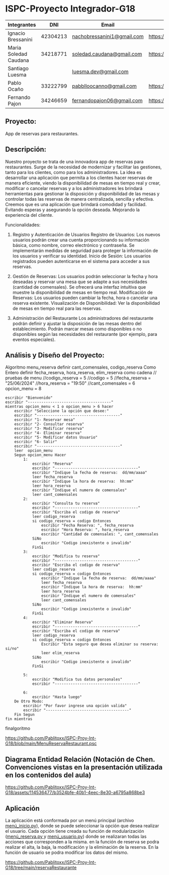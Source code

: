 # ISPC-Proyecto Integrador-G18

| Integrantes          | DNI       | Email                         | Link Github personal                                   |
|----------------------|-----------|-------------------------------|--------------------------------------------------------|
| Ignacio Bressanini   | 42304213  | nachobressanini1@gmail.com    | https://github.com/NachoBressanini                     |
| Maria Soledad Caudana| 34218771  | soledad.caudana@gmail.com     | https://github.com/sole-caudana                        |
| Santiago Luesma      |           | luesma.dev@gmail.com          |                                                        |
| Pablo Ocaño          | 33222799  | pabblloocanno@gmail.com       | https://github.com/Pablitoxx                           |
| Fernando Pajon       | 34246659  | fernandopajon06@gmail.com     | https://github.com/FernandoPajon                                                       |

## Proyecto: 

App de reservas para restaurantes.

## Descripción:

Nuestro proyecto se trata de una innovadora app de reservas para restaurantes. Surge de la necesidad de modernizar y facilitar las gestiones, tanto para los clientes, como para los administradores. La idea es desarrollar una aplicación que permita a los clientes hacer reservas de manera eficiente, viendo la disponibilidad de mesas en tiempo real y crear, modificar o cancelar reservas y a los administradores les brindará herramientas para gestionar la disposición y disponibilidad de las mesas y controlar todas las reservas de manera centralizada, sencilla y efectiva. Creemos que es una aplicación que brindará comodidad y facilidad. Evitando esperas y asegurando la opción deseada. Mejorando la experiencia del cliente.

Funcionalidades:

1. Registro y Autenticación de Usuarios
Registro de Usuarios:
Los nuevos usuarios podrán crear una cuenta proporcionando su información básica, como nombre, correo electrónico y contraseña.
Se implementarán medidas de seguridad para proteger la información de los usuarios y verificar su identidad.
Inicio de Sesión: Los usuarios registrados pueden autenticarse en el sistema para acceder a sus reservas.

2. Gestión de Reservas:
Los usuarios podrán seleccionar la fecha y hora deseadas y reservar una mesa que se adapte a sus necesidades (cantidad de comensales).
Se ofrecerá una interfaz intuitiva que muestre la disponibilidad de mesas en tiempo real.
Modificación de Reservas: Los usuarios pueden cambiar la fecha, hora o cancelar una reserva existente.
Visualización de Disponibilidad: Ver la disponibilidad de mesas en tiempo real para las reservas.

3. Administración del Restaurante
Los administradores del restaurante podrán definir y ajustar la disposición de las mesas dentro del establecimiento. Podrán marcar mesas como disponibles o no disponibles según las necesidades del restaurante (por ejemplo, para eventos especiales).

## Análisis y Diseño del Proyecto: 
Algoritmo menu_reserva
	definir cant_comensales, codigo_reserva Como Entero
	definir fecha_reserva, hora_reserva, elim_reserva como cadena
	// pruebas de menu
	//codigo_reserva = 5
	//codigo = 5
	//fecha_reserva = "25/06/2024"
	//hora_reserva = "19:50"
	//cant_comensales = 6
	opcion_menu = 8
	
	escribir "Bienvenido"
	escribir "-------------------------------------"
	mientras opcion_menu < 1 o opcion_menu > 6 hacer
		escribir "Seleccione la opción que desee:"
		escribir "-------------------------------------"
		escribir "1- Reservar mesa"
		escribir "2- Consultar reserva"
		escribir "3- Modificar reserva"
		escribir "4- Eliminar reserva"
		escribir "5- Modificar datos Usuario"
		escribir "6- Salir"
		escribir "-------------------------------------"
		leer  opcion_menu
		Segun opcion_menu Hacer
			1:
				escribir "Reserva"
				escribir "-------------------------------------"
				escribir "Indique la fecha de reserva:  dd/mm/aaaa"
				leer fecha_reserva
				escribir "Indique la hora de reserva:  hh:mm"
				leer hora_reserva
				escribir "Indique el numero de comensales"
				leer cant_comensales
			2:
				escribir "Consulta tu reserva"
				escribir "-------------------------------------"
				escribir "Escriba el codigo de reserva"
				leer codigo_reserva
				si codigo_reserva = codigo Entonces
					escribir "Fecha Reserva: ", fecha_reserva
					escribir "Hora Reserva: ", hora_reserva
					escribir "Cantidad de comensales: ", cant_comensales
				SiNo
					escribir "Codigo inexistente o invalido"
				FinSi
			3:
				escribir "Modifica tu reserva"
				escribir "-------------------------------------"
				escribir "Escriba el codigo de reserva"
				leer codigo_reserva
				si codigo_reserva = codigo Entonces
					escribir "Indique la fecha de reserva:  dd/mm/aaaa"
					leer fecha_reserva
					escribir "Indique la hora de reserva:  hh:mm"
					leer hora_reserva
					escribir "Indique el numero de comensales"
					leer cant_comensales
				SiNo
					escribir "Codigo inexistente o invalido"
				FinSi
			4:
				escribir "Eliminar Reserva"
				escribir "-------------------------------------"
				escribir "Escriba el codigo de reserva"
				leer codigo_reserva
				si codigo_reserva = codigo Entonces
					Escribir "Esta seguro que desea eliminar su reserva:  si/no"
					leer elim_reserva
				SiNo
					escribir "Codigo inexistente o invalido"
				FinSi
				
			5:
				escribir "Modifica tus datos personales"
				escribir "-------------------------------------"
				
			6:
				escribir "Hasta luego"
		De Otro Modo:
			escribir "Por favor ingrese una opción valida"
			escribir "-------------------------------------"
		Fin Segun
	fin mientras
finalgoritmo


https://github.com/Pablitoxx/ISPC-Proy-Int-G18/blob/main/MenuReservaRestaurant.psc


## Diagrama Entidad Relación (Notación de Chen. Convenciones vistas en la presentación utilizada en los contenidos del aula)

https://github.com/Pablitoxx/ISPC-Proy-Int-G18/assets/114536477/b3524bfe-40b1-4eec-8e30-a6795a868be3 


## Aplicación
La aplicación está conformada por un menú principal (archivo [menú_inicio.py](https://github.com/Pablitoxx/ISPC-Proy-Int-G18/blob/main/reservaRestaurante/menu_inicio.py)), donde se puede seleccionar la opción que desea realizar el usuario. Cada opción tiene creada su función de modularización ([menú_reserva.py ](https://github.com/Pablitoxx/ISPC-Proy-Int-G18/blob/main/reservaRestaurante/menu_reserva.py) y [menú_usuario.py](https://github.com/Pablitoxx/ISPC-Proy-Int-G18/blob/main/reservaRestaurante/menu_usuario.py)) donde se realizaran todas las acciones que corresponden a la misma. en la función de reserva se podra realizar el alta, la baja, la modificación y la eliminación de la reserva. En la función de usuario se podra modificar los datos del mismo.

https://github.com/Pablitoxx/ISPC-Proy-Int-G18/tree/main/reservaRestaurante
